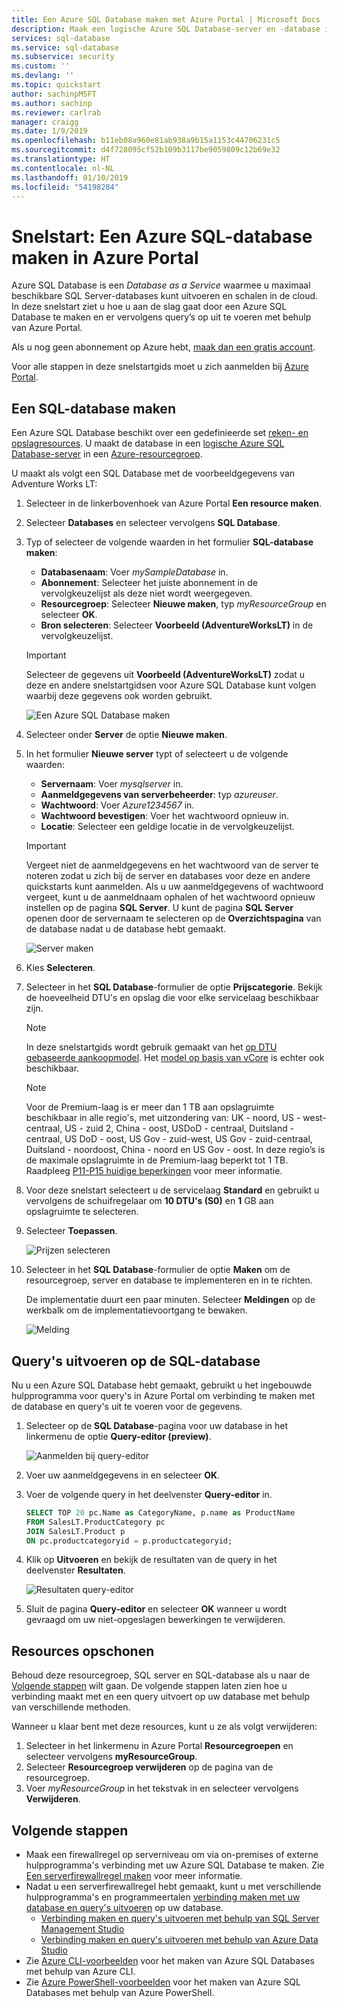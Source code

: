 ```yaml
---
title: Een Azure SQL Database maken met Azure Portal | Microsoft Docs
description: Maak een logische Azure SQL Database-server en -database in Azure Portal en voer hier query’s op uit.
services: sql-database
ms.service: sql-database
ms.subservice: security
ms.custom: ''
ms.devlang: ''
ms.topic: quickstart
author: sachinpMSFT
ms.author: sachinp
ms.reviewer: carlrab
manager: craigg
ms.date: 1/9/2019
ms.openlocfilehash: b11eb08a960e81ab938a9b15a1153c44706231c5
ms.sourcegitcommit: d4f728095cf52b109b3117be9059809c12b69e32
ms.translationtype: HT
ms.contentlocale: nl-NL
ms.lasthandoff: 01/10/2019
ms.locfileid: "54198284"
---
```

# <a name="quickstart-create-an-azure-sql-database-in-the-azure-portal"></a>Snelstart: Een Azure SQL-database maken in Azure Portal

Azure SQL Database is een *Database as a Service* waarmee u maximaal beschikbare SQL Server-databases kunt uitvoeren en schalen in de cloud. In deze snelstart ziet u hoe u aan de slag gaat door een Azure SQL Database te maken en er vervolgens query’s op uit te voeren met behulp van Azure Portal. 

Als u nog geen abonnement op Azure hebt, [maak dan een gratis account](https://azure.microsoft.com/free/).

Voor alle stappen in deze snelstartgids moet u zich aanmelden bij [Azure Portal](https://portal.azure.com/).

## <a name="create-a-sql-database"></a>Een SQL-database maken

Een Azure SQL Database beschikt over een gedefinieerde set [reken- en opslagresources](sql-database-service-tiers-dtu.md). U maakt de database in een [logische Azure SQL Database-server](sql-database-features.md) in een [Azure-resourcegroep](../azure-resource-manager/resource-group-overview.md).

U maakt als volgt een SQL Database met de voorbeeldgegevens van Adventure Works LT:

1. Selecteer in de linkerbovenhoek van Azure Portal **Een resource maken**.
   
1. Selecteer **Databases** en selecteer vervolgens **SQL Database**.
   
1. Typ of selecteer de volgende waarden in het formulier **SQL-database maken**: 
   
   - **Databasenaam**: Voer *mySampleDatabase* in.
   - **Abonnement**: Selecteer het juiste abonnement in de vervolgkeuzelijst als deze niet wordt weergegeven.
   - **Resourcegroep**: Selecteer **Nieuwe maken**, typ *myResourceGroup* en selecteer **OK**. 
   - **Bron selecteren**: Selecteer **Voorbeeld (AdventureWorksLT)** in de vervolgkeuzelijst.
    
    >[!IMPORTANT]
    >Selecteer de gegevens uit **Voorbeeld (AdventureWorksLT)** zodat u deze en andere snelstartgidsen voor Azure SQL Database kunt volgen waarbij deze gegevens ook worden gebruikt.
  
   ![Een Azure SQL Database maken](./media/sql-database-get-started-portal/create-database-1.png)
   
1. Selecteer onder **Server** de optie **Nieuwe maken**. 
   
1. In het formulier **Nieuwe server** typt of selecteert u de volgende waarden: 
   
   - **Servernaam**: Voer *mysqlserver* in.
   - **Aanmeldgegevens van serverbeheerder**: typ *azureuser*. 
   - **Wachtwoord**: Voer *Azure1234567* in. 
   - **Wachtwoord bevestigen**: Voer het wachtwoord opnieuw in.
   - **Locatie**: Selecteer een geldige locatie in de vervolgkeuzelijst.  
   
   >[!IMPORTANT]
   >Vergeet niet de aanmeldgegevens en het wachtwoord van de server te noteren zodat u zich bij de server en databases voor deze en andere quickstarts kunt aanmelden. Als u uw aanmeldgegevens of wachtwoord vergeet, kunt u de aanmeldnaam ophalen of het wachtwoord opnieuw instellen op de pagina **SQL Server**. U kunt de pagina **SQL Server** openen door de servernaam te selecteren op de **Overzichtspagina** van de database nadat u de database hebt gemaakt.
   
    ![Server maken](./media/sql-database-get-started-portal/create-database-server.png)

1. Kies **Selecteren**.
   
1. Selecteer in het **SQL Database**-formulier de optie **Prijscategorie**. Bekijk de hoeveelheid DTU's en opslag die voor elke servicelaag beschikbaar zijn.
   
   >[!NOTE]
   >In deze snelstartgids wordt gebruik gemaakt van het [op DTU gebaseerde aankoopmodel](sql-database-service-tiers-dtu.md). Het [model op basis van vCore](sql-database-service-tiers-vcore.md) is echter ook beschikbaar.
   
   >[!NOTE]
   >Voor de Premium-laag is er meer dan 1 TB aan opslagruimte beschikbaar in alle regio's, met uitzondering van: UK - noord, US - west-centraal, US - zuid 2, China - oost, USDoD - centraal, Duitsland - centraal, US DoD - oost, US Gov - zuid-west, US Gov - zuid-centraal, Duitsland - noordoost, China - noord en US Gov - oost. In deze regio’s is de maximale opslagruimte in de Premium-laag beperkt tot 1 TB. Raadpleeg [P11-P15 huidige beperkingen](sql-database-dtu-resource-limits-single-databases.md#single-database-limitations-of-p11-and-p15-when-the-maximum-size-greater-than-1-tb) voor meer informatie.  
   
1. Voor deze snelstart selecteert u de servicelaag **Standard** en gebruikt u vervolgens de schuifregelaar om **10 DTU's (S0)** en **1** GB aan opslagruimte te selecteren.
   
1. Selecteer **Toepassen**.  
   
   ![Prijzen selecteren](./media/sql-database-get-started-portal/create-database-s1.png)
   
1. Selecteer in het **SQL Database**-formulier de optie **Maken** om de resourcegroep, server en database te implementeren en in te richten. 
   
   De implementatie duurt een paar minuten. Selecteer **Meldingen** op de werkbalk om de implementatievoortgang te bewaken.

   ![Melding](./media/sql-database-get-started-portal/notification.png)

## <a name="query-the-sql-database"></a>Query's uitvoeren op de SQL-database

Nu u een Azure SQL Database hebt gemaakt, gebruikt u het ingebouwde hulpprogramma voor query's in Azure Portal om verbinding te maken met de database en query's uit te voeren voor de gegevens.

1. Selecteer op de **SQL Database**-pagina voor uw database in het linkermenu de optie **Query-editor (preview)**. 
   
   ![Aanmelden bij query-editor](./media/sql-database-get-started-portal/query-editor-login.png)
   
1. Voer uw aanmeldgegevens in en selecteer **OK**.
   
1. Voer de volgende query in het deelvenster **Query-editor** in.
   
   ```sql
   SELECT TOP 20 pc.Name as CategoryName, p.name as ProductName
   FROM SalesLT.ProductCategory pc
   JOIN SalesLT.Product p
   ON pc.productcategoryid = p.productcategoryid;
   ```
   
1. Klik op **Uitvoeren** en bekijk de resultaten van de query in het deelvenster **Resultaten**.

   ![Resultaten query-editor](./media/sql-database-get-started-portal/query-editor-results.png)
   
1. Sluit de pagina **Query-editor** en selecteer **OK** wanneer u wordt gevraagd om uw niet-opgeslagen bewerkingen te verwijderen.

## <a name="clean-up-resources"></a>Resources opschonen

Behoud deze resourcegroep, SQL server en SQL-database als u naar de [Volgende stappen](#next-steps) wilt gaan. De volgende stappen laten zien hoe u verbinding maakt met en een query uitvoert op uw database met behulp van verschillende methoden. 

Wanneer u klaar bent met deze resources, kunt u ze als volgt verwijderen:

1. Selecteer in het linkermenu in Azure Portal **Resourcegroepen** en selecteer vervolgens **myResourceGroup**.
1. Selecteer **Resourcegroep verwijderen** op de pagina van de resourcegroep. 
1. Voer *myResourceGroup* in het tekstvak in en selecteer vervolgens **Verwijderen**.

## <a name="next-steps"></a>Volgende stappen

- Maak een firewallregel op serverniveau om via on-premises of externe hulpprogramma's verbinding met uw Azure SQL Database te maken. Zie [Een serverfirewallregel maken](sql-database-get-started-portal-firewall.md) voor meer informatie.
- Nadat u een serverfirewallregel hebt gemaakt, kunt u met verschillende hulpprogramma's en programmeertalen [verbinding maken met uw database en query's uitvoeren](sql-database-connect-query.md) op uw database. 
  - [Verbinding maken en query's uitvoeren met behulp van SQL Server Management Studio](sql-database-connect-query-ssms.md)
  - [Verbinding maken en query's uitvoeren met behulp van Azure Data Studio](https://docs.microsoft.com/sql/azure-data-studio/quickstart-sql-database?toc=/azure/sql-database/toc.json)
- Zie [Azure CLI-voorbeelden](sql-database-cli-samples.md) voor het maken van Azure SQL Databases met behulp van Azure CLI.
- Zie [Azure PowerShell-voorbeelden](sql-database-powershell-samples.md) voor het maken van Azure SQL Databases met behulp van Azure PowerShell.
